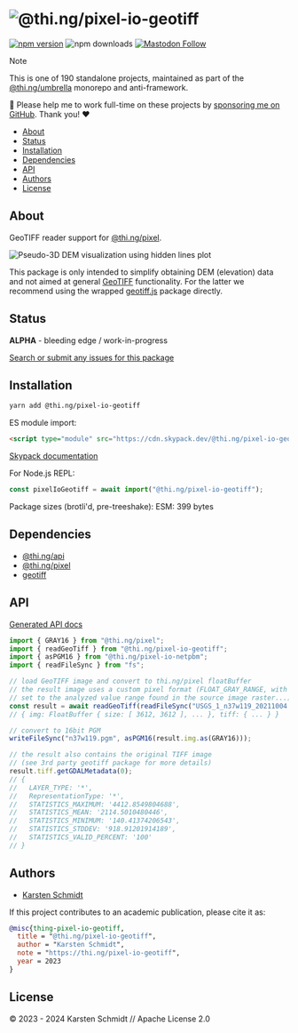 <!-- This file is generated - DO NOT EDIT! -->
<!-- Please see: https://github.com/thi-ng/umbrella/blob/develop/CONTRIBUTING.md#changes-to-readme-files -->
# ![@thi.ng/pixel-io-geotiff](https://media.thi.ng/umbrella/banners-20230807/thing-pixel-io-geotiff.svg?cf8538e7)

[![npm version](https://img.shields.io/npm/v/@thi.ng/pixel-io-geotiff.svg)](https://www.npmjs.com/package/@thi.ng/pixel-io-geotiff)
![npm downloads](https://img.shields.io/npm/dm/@thi.ng/pixel-io-geotiff.svg)
[![Mastodon Follow](https://img.shields.io/mastodon/follow/109331703950160316?domain=https%3A%2F%2Fmastodon.thi.ng&style=social)](https://mastodon.thi.ng/@toxi)

> [!NOTE]
> This is one of 190 standalone projects, maintained as part
> of the [@thi.ng/umbrella](https://github.com/thi-ng/umbrella/) monorepo
> and anti-framework.
>
> 🚀 Please help me to work full-time on these projects by [sponsoring me on
> GitHub](https://github.com/sponsors/postspectacular). Thank you! ❤️

- [About](#about)
- [Status](#status)
- [Installation](#installation)
- [Dependencies](#dependencies)
- [API](#api)
- [Authors](#authors)
- [License](#license)

## About

GeoTIFF reader support for [@thi.ng/pixel](https://github.com/thi-ng/umbrella/tree/develop/packages/pixel).

![Pseudo-3D DEM visualization using hidden lines plot](https://raw.githubusercontent.com/thi-ng/umbrella/develop/assets/pixel-io-geotiff/20230109-n45w121-crop-1280.jpg)

This package is only intended to simplify obtaining DEM (elevation) data and not
aimed at general
[GeoTIFF](http://docs.opengeospatial.org/is/19-008r4/19-008r4.html)
functionality. For the latter we recommend using the wrapped
[geotiff.js](https://geotiffjs.github.io/) package directly.

## Status

**ALPHA** - bleeding edge / work-in-progress

[Search or submit any issues for this package](https://github.com/thi-ng/umbrella/issues?q=%5Bpixel-io-geotiff%5D+in%3Atitle)

## Installation

```bash
yarn add @thi.ng/pixel-io-geotiff
```

ES module import:

```html
<script type="module" src="https://cdn.skypack.dev/@thi.ng/pixel-io-geotiff"></script>
```

[Skypack documentation](https://docs.skypack.dev/)

For Node.js REPL:

```js
const pixelIoGeotiff = await import("@thi.ng/pixel-io-geotiff");
```

Package sizes (brotli'd, pre-treeshake): ESM: 399 bytes

## Dependencies

- [@thi.ng/api](https://github.com/thi-ng/umbrella/tree/develop/packages/api)
- [@thi.ng/pixel](https://github.com/thi-ng/umbrella/tree/develop/packages/pixel)
- [geotiff](https://github.com/geotiffjs/geotiff.js)

## API

[Generated API docs](https://docs.thi.ng/umbrella/pixel-io-geotiff/)

```ts
import { GRAY16 } from "@thi.ng/pixel";
import { readGeoTiff } from "@thi.ng/pixel-io-geotiff";
import { asPGM16 } from "@thi.ng/pixel-io-netpbm";
import { readFileSync } from "fs";

// load GeoTIFF image and convert to thi.ng/pixel floatBuffer
// the result image uses a custom pixel format (FLOAT_GRAY_RANGE, with [min..max]
// set to the analyzed value range found in the source image raster...)
const result = await readGeoTiff(readFileSync("USGS_1_n37w119_20211004.tif"));
// { img: FloatBuffer { size: [ 3612, 3612 ], ... }, tiff: { ... } }

// convert to 16bit PGM
writeFileSync("n37w119.pgm", asPGM16(result.img.as(GRAY16)));

// the result also contains the original TIFF image
// (see 3rd party geotiff package for more details)
result.tiff.getGDALMetadata(0);
// {
//   LAYER_TYPE: '*',
//   RepresentationType: '*',
//   STATISTICS_MAXIMUM: '4412.8549804688',
//   STATISTICS_MEAN: '2114.5010480446',
//   STATISTICS_MINIMUM: '140.41374206543',
//   STATISTICS_STDDEV: '918.91201914189',
//   STATISTICS_VALID_PERCENT: '100'
// }
```

## Authors

- [Karsten Schmidt](https://thi.ng)

If this project contributes to an academic publication, please cite it as:

```bibtex
@misc{thing-pixel-io-geotiff,
  title = "@thi.ng/pixel-io-geotiff",
  author = "Karsten Schmidt",
  note = "https://thi.ng/pixel-io-geotiff",
  year = 2023
}
```

## License

&copy; 2023 - 2024 Karsten Schmidt // Apache License 2.0

